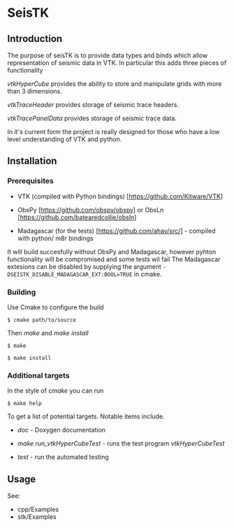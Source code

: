 
SeisTK
======

Introduction
------------

The purpose of seisTK is to provide data types and binds which allow representation of seismic data in VTK.
In particular this adds three pieces of functionality 

*vtkHyperCube* provides the ability to store and manipulate grids with more than 3 dimensions. 

*vtkTraceHeader* provides storage of seismic trace headers. 

*vtkTracePanelData* provides storage of seismic trace data. 

In it's current form the project is really designed for those who have a low level understanding of VTK and python. 


Installation
------------

### Prerequisites

* VTK (compiled with Python bindings) [https://github.com/Kitware/VTK]

* ObsPy [https://github.com/obspy/obspy] or ObsLn [https://github.com/batearedcollie/obsln]

* Madagascar (for the tests) [https://github.com/ahay/src/] - compiled with python/ m8r bindings

It will build succesfully without ObsPy and Madagascar, however pyhton functionality will be compromised and some tests wil fail
The Madagascar extesions can be disabled by supplying the argument `-DSEISTK_DISABLE_MADAGASCAR_EXT:BOOL=TRUE`
in cmake. 

###  Building 

 
Use Cmake to configure the build

    $ cmake path/to/source

Then *make* and *make install*

    $ make 

    $ make install 

### Additional targets

In the style of *cmake* you can run

    $ make help

To get a list of potential targets. Notable items include.

* *doc* - Doxygen documentation

* *make run_vtkHyperCubeTest* - runs the test program *vtkHyperCubeTest*

* *test* - run the automated testing


Usage
-----

See:

* cpp/Examples
* stk/Examples

